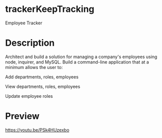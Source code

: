 # trackerKeepTracking
 Employee Tracker

# Description
Architect and build a solution for managing a company's employees using node, inquirer, and MySQL.
Build a command-line application that at a minimum allows the user to:


Add departments, roles, employees


View departments, roles, employees


Update employee roles


# Preview
https://youtu.be/PSk4HUzexbo
